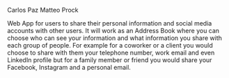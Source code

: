 Carlos Paz
Matteo Prock


Web App for users to share their personal information and social media accounts with other users.
It will work as an Address Book where you can choose who can see your information and what information you share with each group of people.
For example for a coworker or a client you would choose to share with them your telephone number, work email and even LinkedIn profile but
for a family member or friend you would share your Facebook, Instagram and a personal email.


